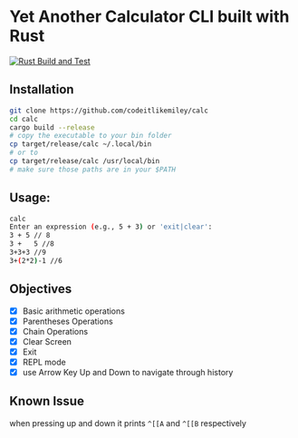 # Yet Another Calculator CLI built with Rust

[![Rust Build and Test](https://github.com/codeitlikemiley/calc/actions/workflows/rust.yml/badge.svg)](https://github.com/codeitlikemiley/calc/actions/workflows/rust.yml)

## Installation

```bash
git clone https://github.com/codeitlikemiley/calc
cd calc
cargo build --release
# copy the executable to your bin folder
cp target/release/calc ~/.local/bin
# or to
cp target/release/calc /usr/local/bin
# make sure those paths are in your $PATH
```

## Usage:

```bash
calc
Enter an expression (e.g., 5 + 3) or 'exit|clear':
3 + 5 // 8
3 +   5 //8
3+3+3 //9
3+(2*2)-1 //6
```

## Objectives

- [x] Basic arithmetic operations
- [x] Parentheses Operations
- [x] Chain Operations
- [x] Clear Screen
- [x] Exit
- [x] REPL mode
- [x] use Arrow Key Up and Down to navigate through history

## Known Issue

when pressing up and down it prints `^[[A` and `^[[B` respectively
